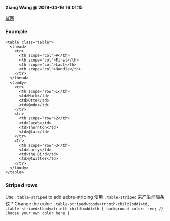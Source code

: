 **Xiang Wang @ 2019-04-16 16:01:15**

[官网](https://getbootstrap.com/docs/4.3/content/tables/)
### Example
```
<table class="table">
  <thead>
    <tr>
      <th scope="col">#</th>
      <th scope="col">First</th>
      <th scope="col">Last</th>
      <th scope="col">Handle</th>
    </tr>
  </thead>
  <tbody>
    <tr>
      <th scope="row">1</th>
      <td>Mark</td>
      <td>Otto</td>
      <td>@mdo</td>
    </tr>
    <tr>
      <th scope="row">2</th>
      <td>Jacob</td>
      <td>Thornton</td>
      <td>@fat</td>
    </tr>
    <tr>
      <th scope="row">3</th>
      <td>Larry</td>
      <td>the Bird</td>
      <td>@twitter</td>
    </tr>
  </tbody>
</table>
```
### Striped rows
Use `.table-striped` to add zebra-striping  使用 `.table-striped` 来产生间隔条纹
    * Change the color:
    ```
    .table-striped>tbody>tr:nth-child(odd)>td,
    .table-striped>tbody>tr:nth-child(odd)>th {
      background-color: red; // Choose your own color here
    }
    ```

